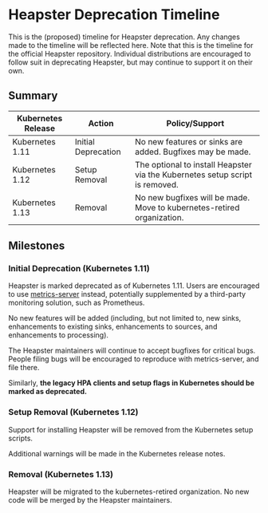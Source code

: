 # Heapster Deprecation Timeline

This is the (proposed) timeline for Heapster deprecation.  Any changes
made to the timeline will be reflected here.  Note that this is the
timeline for the official Heapster repository.  Individual distributions
are encouraged to follow suit in deprecating Heapster, but may continue to
support it on their own.

## Summary

| Kubernetes Release  | Action              | Policy/Support                                                                   |
|---------------------|---------------------|----------------------------------------------------------------------------------|
| Kubernetes 1.11     | Initial Deprecation | No new features or sinks are added.  Bugfixes may be made.                       |
| Kubernetes 1.12     | Setup Removal       | The optional to install Heapster via the Kubernetes setup script is removed.     |
| Kubernetes 1.13     | Removal             | No new bugfixes will be made.  Move to kubernetes-retired organization.          |

## Milestones

### Initial Deprecation (Kubernetes 1.11)

Heapster is marked deprecated as of Kubernetes 1.11.  Users are encouraged
to use
[metrics-server](https://github.com/kubernetes-incubator/metrics-server)
instead, potentially supplemented by a third-party monitoring solution,
such as Prometheus.

No new features will be added (including, but not limited to, new sinks,
enhancements to existing sinks, enhancements to sources, and enhancements
to processing).

The Heapster maintainers will continue to accept bugfixes for critical
bugs.  People filing bugs will be encouraged to reproduce with
metrics-server, and file there.

Similarly, **the legacy HPA clients and setup flags in Kubernetes should
be marked as deprecated.**

### Setup Removal (Kubernetes 1.12)

Support for installing Heapster will be removed from the Kubernetes setup
scripts.

Additional warnings will be made in the Kubernetes release notes.

### Removal (Kubernetes 1.13)

Heapster will be migrated to the kubernetes-retired organization.  No new
code will be merged by the Heapster maintainers.
